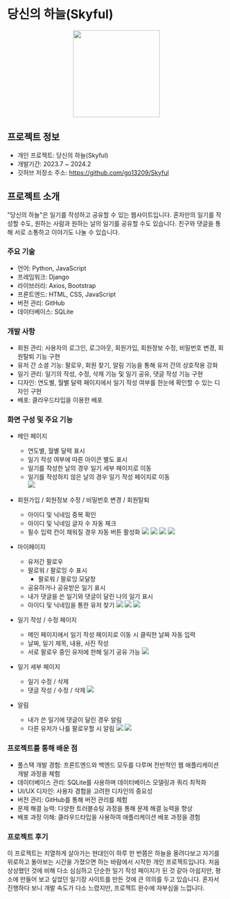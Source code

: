 # 당신의 하늘(Skyful)

<p align="center"><img src=".\skyful_readme_img\logo.png" width="200"></p>

## 프로젝트 정보

- 개인 프로젝트: 당신의 하늘(Skyful)
- 개발기간: 2023.7 ~ 2024.2
- 깃허브 저장소 주소: https://github.com/go13209/Skyful

## 프로젝트 소개

"당신의 하늘"은 일기를 작성하고 공유할 수 있는 웹사이트입니다. 혼자만의 일기를 작성할 수도, 원하는 사람과 원하는 날의 일기를 공유할 수도 있습니다. 친구와 댓글을 통해 서로 소통하고 이야기도 나눌 수 있습니다.

### 주요 기술

- 언어: Python, JavaScript
- 프레임워크: Django
- 라이브러리: Axios, Bootstrap
- 프론트엔드: HTML, CSS, JavaScript
- 버전 관리: GitHub
- 데이터베이스: SQLite

### 개발 사항

- 회원 관리: 사용자의 로그인, 로그아웃, 회원가입, 회원정보 수정, 비밀번호 변경, 회원탈퇴 기능 구현
- 유저 간 소셜 기능: 팔로우, 회원 찾기, 알림 기능을 통해 유저 간의 상호작용 강화
- 일기 관리: 일기의 작성, 수정, 삭제 기능 및 일기 공유, 댓글 작성 기능 구현
- 디자인: 연도별, 월별 달력 페이지에서 일기 작성 여부를 한눈에 확인할 수 있는 디자인 구현
- 배포: 클라우드타입을 이용한 배포

### 화면 구성 및 주요 기능

- 메인 페이지

  - 연도별, 월별 달력 표시
  - 일기 작성 여부에 따른 아이콘 별도 표시
  - 일기를 작성한 날의 경우 일기 세부 페이지로 이동
  - 일기를 작성하지 않은 날의 경우 일기 작성 페이지로 이동  
    <img src=".\skyful_readme_img\main.png">

- 회원가입 / 회원정보 수정 / 비밀번호 변경 / 회원탈퇴

  - 아이디 및 닉네임 중복 확인
  - 아이디 및 닉네임 글자 수 자동 체크
  - 필수 입력 칸이 채워질 경우 자동 버튼 활성화
    <img src=".\skyful_readme_img\accounts_signup_(1).png">
    <img src=".\skyful_readme_img\accounts_signup_(2).png">
    <img src=".\skyful_readme_img\accounts_update.png">
    <img src=".\skyful_readme_img\accounts_password_change.png">

- 마이페이지

  - 유저간 팔로우
  - 팔로워 / 팔로잉 수 표시
    - 팔로워 / 팔로잉 모달창
  - 공유하거나 공유받은 일기 표시
  - 내가 댓글을 쓴 일기와 댓글이 달린 나의 일기 표시
  - 아이디 및 닉네임을 통한 유저 찾기
    <img src=".\skyful_readme_img\accounts_mypage_(1).png">
    <img src=".\skyful_readme_img\accounts_mypage_(2).png">
    <img src=".\skyful_readme_img\accounts_mypage_(3).png">

- 일기 작성 / 수정 페이지

  - 메인 페이지에서 일기 작성 페이지로 이동 시 클릭한 날짜 자동 입력
  - 날짜, 일기 제목, 내용, 사진 작성
  - 서로 팔로우 중인 유저에 한해 일기 공유 가능
    <img src=".\skyful_readme_img\post_create.png">

- 일기 세부 페이지

  - 일기 수정 / 삭제
  - 댓글 작성 / 수정 / 삭제
    <img src=".\skyful_readme_img\posts_detail.png">

- 알림
  - 내가 쓴 일기에 댓글이 달린 경우 알림
  - 다른 유저가 나를 팔로우할 시 알림
    <img src=".\skyful_readme_img\alarm_(1).png">
    <img src=".\skyful_readme_img\alarm_(2).png">

### 프로젝트를 통해 배운 점

- 풀스택 개발 경험: 프론트엔드와 백엔드 모두를 다루며 전반적인 웹 애플리케이션 개발 과정을 체험
- 데이터베이스 관리: SQLite를 사용하며 데이터베이스 모델링과 쿼리 최적화
- UI/UX 디자인: 사용자 경험을 고려한 디자인의 중요성
- 버전 관리: GitHub를 통해 버전 관리를 체험
- 문제 해결 능력: 다양한 트러블슈팅 과정을 통해 문제 해결 능력을 향상
- 배포 과정 이해: 클라우드타입을 사용하여 애플리케이션 배포 과정을 경험

### 프로젝트 후기

이 프로젝트는 치열하게 살아가는 현대인이 하루 한 번쯤은 하늘을 올려다보고 자기를 위로하고 돌아보는 시간을 가졌으면 하는 바람에서 시작한 개인 프로젝트입니다. 처음 상상했던 것에 비해 다소 심심하고 단순한 일기 작성 페이지가 된 것 같아 아쉽지만, 평소에 만들어 보고 싶었던 일기장 사이트를 만든 것에 큰 의의를 두고 있습니다. 혼자서 진행하다 보니 개발 속도가 다소 느렸지만, 프로젝트 완수에 자부심을 느낍니다.
